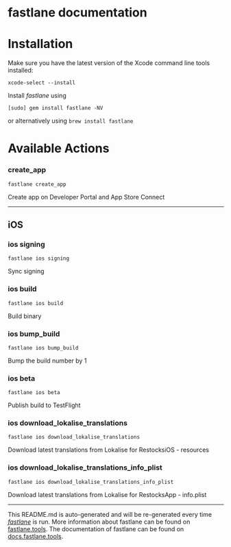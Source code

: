 fastlane documentation
================
# Installation

Make sure you have the latest version of the Xcode command line tools installed:

```
xcode-select --install
```

Install _fastlane_ using
```
[sudo] gem install fastlane -NV
```
or alternatively using `brew install fastlane`

# Available Actions
### create_app
```
fastlane create_app
```
Create app on Developer Portal and App Store Connect

----

## iOS
### ios signing
```
fastlane ios signing
```
Sync signing
### ios build
```
fastlane ios build
```
Build binary
### ios bump_build
```
fastlane ios bump_build
```
Bump the build number by 1
### ios beta
```
fastlane ios beta
```
Publish build to TestFlight
### ios download_lokalise_translations
```
fastlane ios download_lokalise_translations
```
Download latest translations from Lokalise for RestocksiOS - resources
### ios download_lokalise_translations_info_plist
```
fastlane ios download_lokalise_translations_info_plist
```
Download latest translations from Lokalise for RestocksApp - info.plist

----

This README.md is auto-generated and will be re-generated every time [_fastlane_](https://fastlane.tools) is run.
More information about fastlane can be found on [fastlane.tools](https://fastlane.tools).
The documentation of fastlane can be found on [docs.fastlane.tools](https://docs.fastlane.tools).
